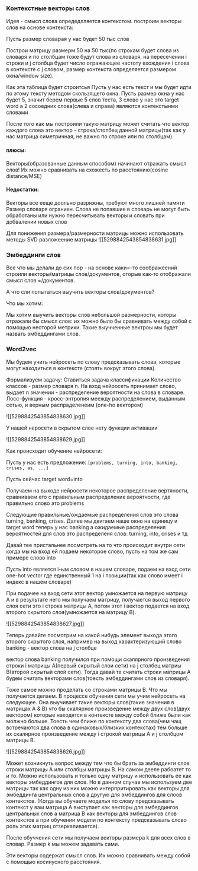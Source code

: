 ### Контекстные векторы слов

Идея - смысл слова опредедлляется контекстом.
построим векторы слов на основе контекста:

Пусть размер словарая у нас будет 50 тыс слов

Построи матрицу размерм 50 на 50 тыс(по строкам будет слова из словаря и по столбцам тоже будут слова из словаря, на пересечении i строки и  j столбца будет число отражающее частоту вхождения i слова в контексте с j словом, размер контекста определяется размером окна/window size).

Как эта таблица будет строитсья
Пусть у нас есть текст и мы будет идти по этому тексту методом скользящего окна. Пусть размер окна у нас будет 5, значит берем первые 5 слов теста, 3 слово у нас это target word а 2 сосоедних слова(слева и справа) являются контекстынми словами

После того как мы построили такую матрицу может считать что вектор каждого слова это вектор - строка/столбец данной матрицы(так как у нас матрица симетричная, не важно по строке или по столбцам).

#### плюсы:
Векторы(образованные данным способом) начинают отражать смысл слов! Их можно сравнивать на схожесть по расстоянию(cosine distance/MSE)

#### Недостатки:
Векторы все ееще доольно разряжны, требуют много лишней памяти
Размер словаря ограниен. Слова не попавшие в словарь не могут быть обработаны или нужно пересчитывать векторы и словать при добвалении новых слов


Для понижения размера/размерности матрицы можно использовать методы SVD разложеение матрицы
![[5298842543854838631.jpg]]

### Эмбеддинги слов

Все что мы делали до сих пор - на основе каки=-то соображеений строили векторы/матрицы слов/документов, оторые как-то отображали смысл слов =/документов.

А что сли попытаться выучить векторы слов/документов?

Что мы хотим:

Мы хотим выучить векторы слов небольшой размерности, которы отражали бы смысл слов:  их можно было бы сравнивать между собой с помощью неоторой метрики. Такие выучченные вектроы мы будет назвать эмбеддингами слов.

### Word2vec

Мы будем учить нейросеть по слову предсказывать слова, которые могут находиться в контексте (стоять вокруг этого слова).

Формализуем задачу:
Ставиться задача классификации
Количество классов - размер словаря n.
На вход нейросеть принимает слово, выдает n значении - распределение вероятности на слова в словаре.
Лосс-функция - кросс-энтропия меежду распределением, выданным сетью, и верным распраделенеим (one-ho вектором)


![[5298842543854838630.jpg]]

У нашей неросети в скрытом слое нету функции активации

![[5298842543854838629.jpg]]

Как происходит обучение нейросети:

Пусть у нас есть предложение: `[problems, turning, into, banking, crises, as, ...]`

Пусть сейчас target word=into

Получаем на выходе нейросети некоторое распределение вертяности, сравниваем его с правильным распределение вероятности, где правильно слово это problems

Следующие правильные/ождаемые распределения слов это слова turning, banking, crises. Далее мы двигаем наше окно на единицу и target word теперь у нас banking а ожидаемые распределения вероятностей для слов это распределеня слов: turning, into, crises  и тд

Давай тее пристальнее посмотреть на то что происходит внутри сети когда мы на вход ей подаем некоторое слово, пусть на том же сам примере слово into

Пусть into является i-ым словом в нашем словаре, подаем на вход сети one-hot vector где единственный 1 на i позиции(так как слово имеет i индекс в нашем словаре)

При подачее на вход сети этот вектор умножается на первую матрицу A и в результате него мы получаем матрицу, получается выход первого слоя сети это i строка матрицы A, потом этот i вектор подается на вход второго скрытого слоя(умножается на матрицу B).

![[5298842543854838627.jpg]]


Теперь давайте посмотрим на какой нибудь элемент выхода этого второго скрытого слоя, например на выход характеризующий слово banking - вектор слова на j столбце

вектор слова banking получился при помощи скалярного произведения строки i матрицы A(первый скрытый слои сети) на j столбец матриы B(второй скрытый слой сети). Тогда давай те считать строки матрицы A будем считать векторами слов(тоесть эмбеддингами слов из словаря).

Тоже самое можно проделать со строками матрицы B. Что мы получается делаем. В процессе обучения сети мы учим нейросеть на следующее. Она выучивает такие векторы слов(такие значения в матрицах A & B) что бы скалярное произведение между двух слов(двух вектором) которые находятся в контексте между собой ближе были как молжно больше. Тоесть чем ближе по контексту два слова(чем чащ встречаются два слова в одинаковых/близких контекстах) тем больше их скалярное произведение между i строкой матрицы A и j столбцом матрицы B.

![[5298842543854838626.jpg]]

Может возникнуть вопрос между тем что бы брать за эмбеддинги слов строки матрицы A или столбцы матрицы B. На самом дееле рабоатет то и то. Можно использовать и только одну матрицу и использовать ее как векторы эмбеддингов для слов. Но в данном случае мы используем две матрицы так как одну из них можно интерпритировать как векторы для эмбеддинга центральных слов а другую для эмбеддингов для слоов контекстов.  (Когда вы обучаете моделья по слову предсказывать контекст у вам матрица A выступает как векторы для эмбеддингов центральных слов а матрица B как векторы для эмбеддингов слов контекстов а при обучении модели по контексту предсказывать слово роль этих матриц отзеркаливается).

После обуччения сети мы получаем векторы размера k для всех слов в словар. Размер k мы можем задавать сами.

Эти векторы содержат смысл слов. Их можно сравнивать между собой с помощью косинусного расстояния. 
